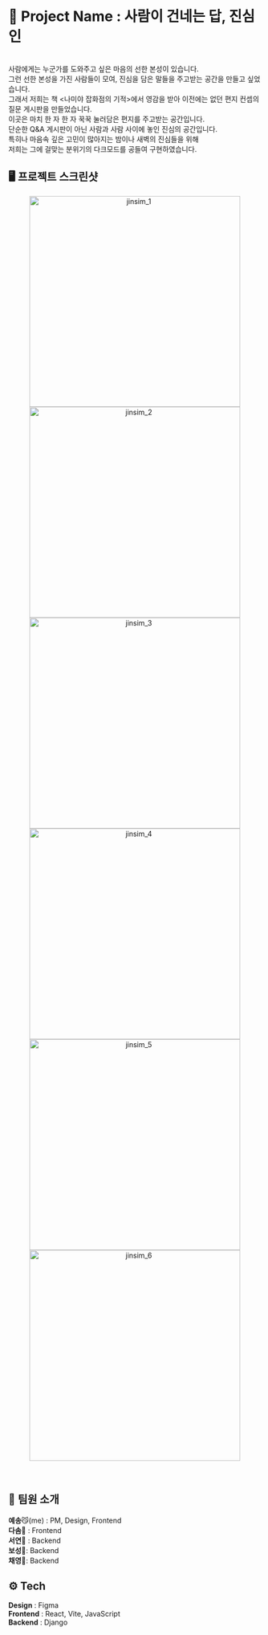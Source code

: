 # 💌 Project Name : 사람이 건네는 답, **진심인**
<br>
사람에게는 누군가를 도와주고 싶은 마음의 선한 본성이 있습니다.<br>
그런 선한 본성을 가진 사람들이 모여, 진심을 담은 말들을 주고받는 공간을 만들고 싶었습니다.<br>
그래서 저희는 책 <나미야 잡화점의 기적>에서 영감을 받아 이전에는 없던 편지 컨셉의 질문 게시판을 만들었습니다.<br>
이곳은 마치 한 자 한 자 꾹꾹 눌러담은 편지를 주고받는 공간입니다.<br>
단순한 Q&A 게시판이 아닌 사람과 사람 사이에 놓인 진심의 공간입니다.<br>
특히나 마음속 깊은 고민이 많아지는 밤이나 새벽의 진심들을 위해<br>
저희는 그에 걸맞는 분위기의 다크모드를 공들여 구현하였습니다.<br>

## 🖥️ 프로젝트 스크린샷
<p align="center">
  <img width="420" alt="jinsim_1" src="https://github.com/user-attachments/assets/38c64ebb-de24-4597-950c-d32db186dd6a"> 
  <img width="420" alt="jinsim_2" src="https://github.com/user-attachments/assets/717e5bce-9933-474f-9afc-6138b4bddb65">
  <br>
  <img width="420" alt="jinsim_3" src="https://github.com/user-attachments/assets/27a6e938-6824-4636-aac1-f870a7caa9a2"> 
  <img width="420" alt="jinsim_4" src="https://github.com/user-attachments/assets/bd2b8d48-b0e7-4b0c-8801-bc12b2146a98">
  <br>
  <img width="420" alt="jinsim_5" src="https://github.com/user-attachments/assets/1b711586-c6de-4c36-9230-4ab5d1264421"> 
  <img width="420" alt="jinsim_6" src="https://github.com/user-attachments/assets/c324de97-1643-407a-93c4-3031300e0da3">
</p>
<br>

## 👫 팀원 소개

**예송**😼(me) : PM, Design, Frontend<br>
**다솜**🐰 : Frontend<br>
**서연**🙊 : Backend<br>
**보성**🐻: Backend<br>
**채영**🐼: Backend<br>

## ⚙️ Tech
**Design** : Figma<br>
**Frontend** : React, Vite, JavaScript<br>
**Backend** : Django<br>
